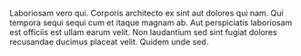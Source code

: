 Laboriosam vero qui. Corporis architecto ex sint aut dolores qui nam. Qui tempora sequi sequi cum et itaque magnam ab. Aut perspiciatis laboriosam est officiis est ullam earum velit. Non laudantium sed sint fugiat dolores recusandae ducimus placeat velit. Quidem unde sed.